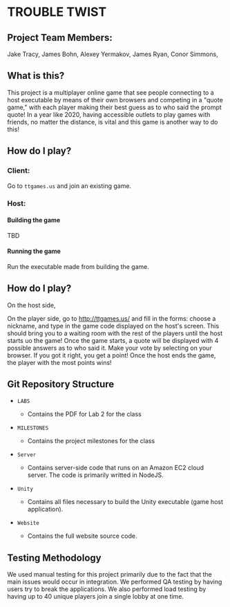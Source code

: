 # TROUBLE TWIST

## Project Team Members:

Jake Tracy,
James Bohn,
Alexey Yermakov,
James Ryan,
Conor Simmons,

## What is this?

This project is a multiplayer online game that see people connecting to a host executable by means of their own browsers and competing in a "quote game," with each player making their best guess as to who said the prompt quote! In a year like 2020, having accessible outlets to play games with friends, no matter the distance, is vital and this game is another way to do this!

## How do I play?

### Client:

Go to `ttgames.us` and join an existing game.

### Host:

#### Building the game

TBD

#### Running the game

Run the executable made from building the game.

## How do I play?

On the host side,

On the player side, go to http://ttgames.us/ and fill in the forms: choose a nickname, and type in the game code displayed on the host's screen. This should bring you to a waiting room with the rest of the players until the host starts uo the game! Once the game starts, a quote will be displayed with 4 possible answers as to who said it. Make your vote by selecting on your browser. If you got it right, you get a point! Once the host ends the game, the player with the most points wins!

## Git Repository Structure

* `LABS`

  * Contains the PDF for Lab 2 for the class

* `MILESTONES`

  * Contains the project milestones for the class

* `Server`

  * Contains server-side code that runs on an Amazon EC2 cloud server. The code is primarily writted in NodeJS.

* `Unity`

  * Contains all files necessary to build the Unity executable (game host application).

* `Website`

  * Contains the full website source code.


## Testing Methodology

We used manual testing for this project primarily due to the fact that the main issues would occur in integration. We performed QA testing by having users try to break the applications. We also performed load testing by having up to 40 unique players join a single lobby at one time.
